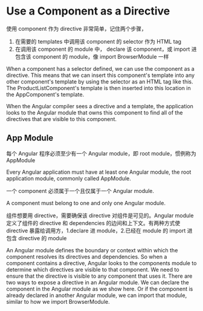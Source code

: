 # Use a Component as a Directive

使用 component 作为 directive 非常简单，记住两个步骤，

1. 在需要的 templates 中调用该 component 的 selector 作为 HTML tag
2. 在调用该 component 的 module 中， declare 该 component，或 import 进包含该 component 的 module，像 import BrowserModule 一样

When a component has a selector defined,  we can use the component as a directive. This means that we can insert this component's template into any other component's template by using the selector as an HTML tag like this. The ProductListComponent's template is then inserted into this location in the AppComponent's template.

When the Angular compiler sees a directive and a template, the application looks to the Angular module that owns this component to find all of the directives that are visible to this component.

## App Module 

每个 Angular 程序必须至少有一个 Angular module，即 root module，惯例称为 AppModule

Every Angular application must have at least one Angular module, the root application module, commonly called AppModule.

一个 component 必须属于一个且仅属于一个 Angular module.

A component must belong to one and only one Angular module. 

组件想要用 directive，需要确保该 directive 对组件是可见的。Angular module 定义了组件的 directive 和 dependencies 的边间和上下文。有两种方式使 directive 暴露给调用方，1.declare 进 module，2.已经在 module 的 import 进包含 directive 的 module

An Angular module defines the boundary or context within which the component resolves its directives and dependencies. So when a component contains a directive, Angular looks to the components module to determine which directives are visible to that component. We need to ensure that the directive is visible to any component that uses it. There are two ways to expose a directive in an Angular module. We can declare the component in the Angular module as we show here. Or if the component is already declared in another Angular module, we can import that module, similar to how we import BrowserModule.

